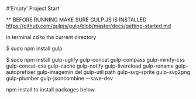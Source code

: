#'Empty' Project Start

** BEFORE RUNNING MAKE SURE GULP.JS IS INSTALLED https://github.com/gulpjs/gulp/blob/master/docs/getting-started.md

in terminal cd to the current directory

$ sudo npm install gulp

$ sudo npm install gulp-uglify gulp-concat gulp-compass gulp-minify-css gulp-concat-css gulp-cache gulp-notify gulp-livereload gulp-rename gulp-autoprefixer gulp-imagemin del gulp-util path gulp-svg-sprite gulp-svg2png gulp-plumber gulp-jsoncombine --save-dev

npm install to install packages below